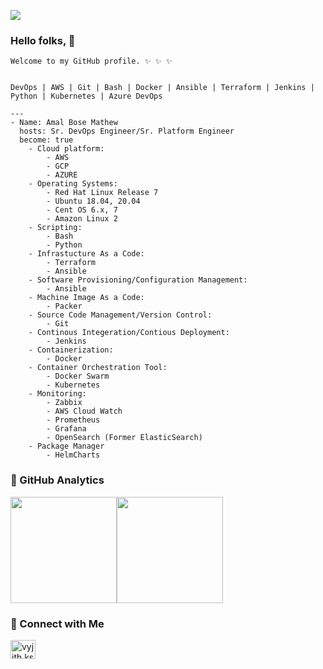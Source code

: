 ![](https://komarev.com/ghpvc/?username=amalbosemathew)

### Hello folks, 👋

```
Welcome to my GitHub profile. ✨ ✨ ✨


DevOps | AWS | Git | Bash | Docker | Ansible | Terraform | Jenkins | Python | Kubernetes | Azure DevOps
```
```
---
- Name: Amal Bose Mathew
  hosts: Sr. DevOps Engineer/Sr. Platform Engineer
  become: true
    - Cloud platform:
        - AWS
        - GCP
        - AZURE
    - Operating Systems:
        - Red Hat Linux Release 7
        - Ubuntu 18.04, 20.04
        - Cent OS 6.x, 7    
        - Amazon Linux 2
    - Scripting:
        - Bash
        - Python    
    - Infrastucture As a Code:
        - Terraform
        - Ansible
    - Software Provisioning/Configuration Management:
        - Ansible
    - Machine Image As a Code: 
        - Packer
    - Source Code Management/Version Control:
        - Git
    - Continous Integeration/Contious Deployment:
        - Jenkins
    - Containerization:
        - Docker 
    - Container Orchestration Tool:
        - Docker Swarm
        - Kubernetes
    - Monitoring:
        - Zabbix
        - AWS Cloud Watch
        - Prometheus
        - Grafana
        - OpenSearch (Former ElasticSearch)
    - Package Manager
        - HelmCharts
```

### :diamond_shape_with_a_dot_inside: GitHub Analytics

<img height="170px" src="https://github-readme-stats.vercel.app/api?username=amalbosemathew&include_all_commits=true&count_private=true&show_icons=true&theme=chartreuse-dark&card" /><img height="170px" src="https://github-readme-stats.vercel.app/api/top-langs/?username=amalbosemathew&include_all_commits=true&count_private=true&show_icons=true&theme=chartreuse-dark&layout=compact" />

### :diamond_shape_with_a_dot_inside: Connect with Me
<p align="left">
<a href="https://www.linkedin.com/in/amal-bose-mathew/" target="blank"><img align="center" src="https://raw.githubusercontent.com/rahuldkjain/github-profile-readme-generator/master/src/images/icons/Social/linked-in-alt.svg" alt="vyjith ks" height="30" width="40" /></a>
</p>
